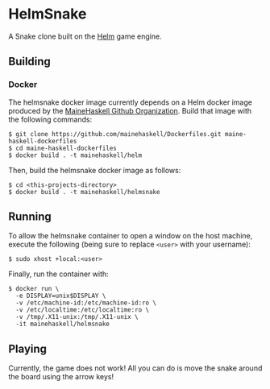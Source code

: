 # HelmSnake
A Snake clone built on the [Helm](http://helm-engine.org) game engine.

## Building

### Docker
The helmsnake docker image currently depends on a Helm docker image produced
by the [MaineHaskell Github Organization](https://github.com/mainehaskell).
Build that image with the following commands:

    $ git clone https://github.com/mainehaskell/Dockerfiles.git maine-haskell-dockerfiles
    $ cd maine-haskell-dockerfiles
    $ docker build . -t mainehaskell/helm

Then, build the helmsnake docker image as follows:

    $ cd <this-projects-directory>
    $ docker build . -t mainehaskell/helmsnake

## Running
To allow the helmsnake container to open a window on the host machine, execute
the following (being sure to replace `<user>` with your username):

    $ sudo xhost +local:<user>

Finally, run the container with:

    $ docker run \
      -e DISPLAY=unix$DISPLAY \
      -v /etc/machine-id:/etc/machine-id:ro \
      -v /etc/localtime:/etc/localtime:ro \
      -v /tmp/.X11-unix:/tmp/.X11-unix \
      -it mainehaskell/helmsnake

## Playing
Currently, the game does not work!  All you can do is move the snake around the
board using the arrow keys!